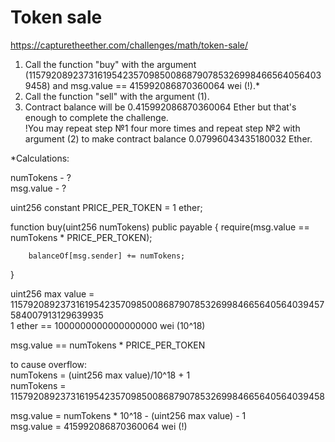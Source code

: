 # Token sale
https://capturetheether.com/challenges/math/token-sale/


1. Call the function "buy" with the argument (115792089237316195423570985008687907853269984665640564039458) and msg.value == 415992086870360064 wei (!).*
2. Call the function "sell" with the argument (1).
3. Contract balance will be 0.415992086870360064 Ether but that's enough to complete the challenge.  
!You may repeat step №1 four more times and repeat step №2 with argument (2) to make contract balance 0.07996043435180032 Ether.

*Сalculations:

numTokens - ?  
msg.value - ?

uint256 constant PRICE_PER_TOKEN = 1 ether;

function buy(uint256 numTokens) public payable {
        require(msg.value == numTokens * PRICE_PER_TOKEN);

        balanceOf[msg.sender] += numTokens;
}

uint256 max value = 115792089237316195423570985008687907853269984665640564039457584007913129639935  
1 ether == 1000000000000000000 wei (10^18)

msg.value == numTokens * PRICE_PER_TOKEN

to cause overflow:  
numTokens = (uint256 max value)/10^18 + 1  
numTokens = 115792089237316195423570985008687907853269984665640564039458

msg.value = numTokens * 10^18 - (uint256 max value) - 1  
msg.value = 415992086870360064 wei (!)
